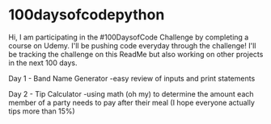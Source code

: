 # 100daysofcodepython

Hi, I am participating in the #100DaysofCode Challenge by completing a course on Udemy. I'll be pushing code everyday through the challenge! I'll be tracking the challenge on this ReadMe but also working on other projects in the next 100 days.

Day 1 - Band Name Generator 
-easy review of inputs and print statements

Day 2 - Tip Calculator
-using math (oh my) to determine the amount each member of a party needs to pay after their meal (I hope everyone actually tips more than 15%)

